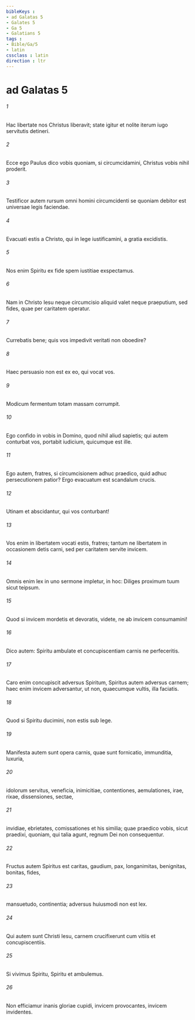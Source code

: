 ```yaml
---
bibleKeys : 
- ad Galatas 5
- Galates 5
- Ga 5
- Galatians 5
tags : 
- Bible/Ga/5
- latin
cssclass : latin
direction : ltr
---
```


# ad Galatas 5

###### 1
Hac libertate nos Christus liberavit; state igitur et nolite iterum iugo servitutis detineri. 
###### 2
Ecce ego Paulus dico vobis quoniam, si circumcidamini, Christus vobis nihil proderit. 
###### 3
Testificor autem rursum omni homini circumcidenti se quoniam debitor est universae legis faciendae. 
###### 4
Evacuati estis a Christo, qui in lege iustificamini, a gratia excidistis. 
###### 5
Nos enim Spiritu ex fide spem iustitiae exspectamus. 
###### 6
Nam in Christo Iesu neque circumcisio aliquid valet neque praeputium, sed fides, quae per caritatem operatur.
###### 7
Currebatis bene; quis vos impedivit veritati non oboedire? 
###### 8
Haec persuasio non est ex eo, qui vocat vos. 
###### 9
Modicum fermentum totam massam corrumpit. 
###### 10
Ego confido in vobis in Domino, quod nihil aliud sapietis; qui autem conturbat vos, portabit iudicium, quicumque est ille. 
###### 11
Ego autem, fratres, si circumcisionem adhuc praedico, quid adhuc persecutionem patior? Ergo evacuatum est scandalum crucis. 
###### 12
Utinam et abscidantur, qui vos conturbant!
###### 13
Vos enim in libertatem vocati estis, fratres; tantum ne libertatem in occasionem detis carni, sed per caritatem servite invicem.
###### 14
Omnis enim lex in uno sermone impletur, in hoc: Diliges proximum tuum sicut teipsum. 
###### 15
Quod si invicem mordetis et devoratis, videte, ne ab invicem consumamini!
###### 16
Dico autem: Spiritu ambulate et concupiscentiam carnis ne perfeceritis. 
###### 17
Caro enim concupiscit adversus Spiritum, Spiritus autem adversus carnem; haec enim invicem adversantur, ut non, quaecumque vultis, illa faciatis. 
###### 18
Quod si Spiritu ducimini, non estis sub lege. 
###### 19
Manifesta autem sunt opera carnis, quae sunt fornicatio, immunditia, luxuria, 
###### 20
idolorum servitus, veneficia, inimicitiae, contentiones, aemulationes, irae, rixae, dissensiones, sectae, 
###### 21
invidiae, ebrietates, comissationes et his similia; quae praedico vobis, sicut praedixi, quoniam, qui talia agunt, regnum Dei non consequentur. 
###### 22
Fructus autem Spiritus est caritas, gaudium, pax, longanimitas, benignitas, bonitas, fides, 
###### 23
mansuetudo, continentia; adversus huiusmodi non est lex. 
###### 24
Qui autem sunt Christi Iesu, carnem crucifixerunt cum vitiis et concupiscentiis. 
###### 25
Si vivimus Spiritu, Spiritu et ambulemus.
###### 26
Non efficiamur inanis gloriae cupidi, invicem provocantes, invicem invidentes.

